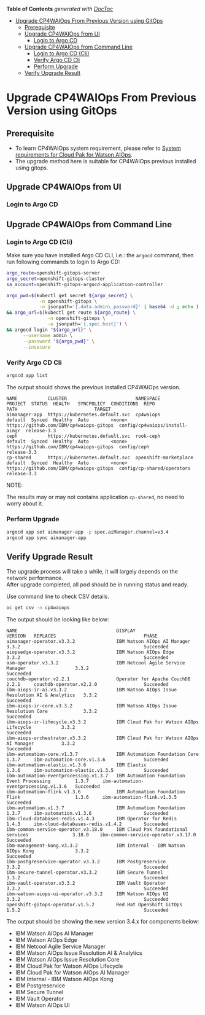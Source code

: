 <!-- START doctoc generated TOC please keep comment here to allow auto update -->
<!-- DON'T EDIT THIS SECTION, INSTEAD RE-RUN doctoc TO UPDATE -->
**Table of Contents**  *generated with [DocToc](https://github.com/thlorenz/doctoc)*

- [Upgrade CP4WAIOps From Previous Version using GitOps](#upgrade-cp4waiops-from-previous-version-using-gitops)
  - [Prerequisite](#prerequisite)
  - [Upgrade CP4WAIOps from UI](#upgrade-cp4waiops-from-ui)
    - [Login to Argo CD](#login-to-argo-cd)
  - [Upgrade CP4WAIOps from Command Line](#upgrade-cp4waiops-from-command-line)
    - [Login to Argo CD (Cli)](#login-to-argo-cd-cli)
    - [Verify Argo CD Cli](#verify-argo-cd-cli)
    - [Perform Upgrade](#perform-upgrade)
  - [Verify Upgrade Result](#verify-upgrade-result)

<!-- END doctoc generated TOC please keep comment here to allow auto update -->

# Upgrade CP4WAIOps From Previous Version using GitOps

## Prerequisite

- To learn CP4WAIOps system requirement, please refer to [System requirements for Cloud Pak for Watson AIOps](https://www.ibm.com/docs/en/cloud-paks/cloud-pak-watson-aiops/3.3.0?topic=planning-system-requirements).
- The upgrade method here is suitable for CP4WAIOps previous installed using gitops.

## Upgrade CP4WAIOps from UI

### Login to Argo CD
  

## Upgrade CP4WAIOps from Command Line

### Login to Argo CD (Cli)

Make sure you have installed Argo CD CLI, i.e.: the `argocd` command, then run following commands to login to Argo CD:

```sh
argo_route=openshift-gitops-server
argo_secret=openshift-gitops-cluster
sa_account=openshift-gitops-argocd-application-controller

argo_pwd=$(kubectl get secret ${argo_secret} \
            -n openshift-gitops \
            -o jsonpath='{.data.admin\.password}' | base64 -d ; echo ) \
&& argo_url=$(kubectl get route ${argo_route} \
               -n openshift-gitops \
               -o jsonpath='{.spec.host}') \
&& argocd login "${argo_url}" \
      --username admin \
      --password "${argo_pwd}" \
      --insecure
```

### Verify Argo CD Cli 

```bash
argocd app list
```

The output should shows the previous installed CP4WAIOps version.
```
NAME           CLUSTER                         NAMESPACE              PROJECT  STATUS  HEALTH   SYNCPOLICY  CONDITIONS  REPO                                     PATH                            TARGET
aimanager-app  https://kubernetes.default.svc  cp4waiops              default  Synced  Healthy  Auto        <none>      https://github.com/IBM/cp4waiops-gitops  config/cp4waiops/install-aimgr  release-3.3
ceph           https://kubernetes.default.svc  rook-ceph              default  Synced  Healthy  Auto        <none>      https://github.com/IBM/cp4waiops-gitops  config/ceph                     release-3.3
cp-shared      https://kubernetes.default.svc  openshift-marketplace  default  Synced  Healthy  Auto        <none>      https://github.com/IBM/cp4waiops-gitops  config/cp-shared/operators      release-3.3
```
NOTE:

The results may or may not contains application `cp-shared`, no need to worry about it.  
  
### Perform Upgrade

```bash
argocd app set aimanager-app -p spec.aiManager.channel=v3.4
argocd app sync aimanager-app
```

## Verify Upgrade Result

The upgrade process will take a while, it will largely depends on the network performance.  
After upgrade completed, all pod should be in running status and ready.  

Use command line to check CSV details.
```bash
oc get csv -n cp4waiops
```

The output should be looking like below:
```
NAME                                    DISPLAY                                            VERSION   REPLACES                                PHASE
aimanager-operator.v3.3.2               IBM Watson AIOps AI Manager                        3.3.2                                             Succeeded
aiopsedge-operator.v3.3.2               IBM Watson AIOps Edge                              3.3.2                                             Succeeded
asm-operator.v3.3.2                     IBM Netcool Agile Service Manager                  3.3.2                                             Succeeded
couchdb-operator.v2.2.1                 Operator for Apache CouchDB                        2.2.1     couchdb-operator.v2.2.0                 Succeeded
ibm-aiops-ir-ai.v3.3.2                  IBM Watson AIOps Issue Resolution AI & Analytics   3.3.2                                             Succeeded
ibm-aiops-ir-core.v3.3.2                IBM Watson AIOps Issue Resolution Core             3.3.2                                             Succeeded
ibm-aiops-ir-lifecycle.v3.3.2           IBM Cloud Pak for Watson AIOps Lifecycle           3.3.2                                             Succeeded
ibm-aiops-orchestrator.v3.3.2           IBM Cloud Pak for Watson AIOps AI Manager          3.3.2                                             Succeeded
ibm-automation-core.v1.3.7              IBM Automation Foundation Core                     1.3.7     ibm-automation-core.v1.3.6              Succeeded
ibm-automation-elastic.v1.3.6           IBM Elastic                                        1.3.6     ibm-automation-elastic.v1.3.5           Succeeded
ibm-automation-eventprocessing.v1.3.7   IBM Automation Foundation Event Processing         1.3.7     ibm-automation-eventprocessing.v1.3.6   Succeeded
ibm-automation-flink.v1.3.6             IBM Automation Foundation Flink                    1.3.6     ibm-automation-flink.v1.3.5             Succeeded
ibm-automation.v1.3.7                   IBM Automation Foundation                          1.3.7     ibm-automation.v1.3.6                   Succeeded
ibm-cloud-databases-redis.v1.4.3        IBM Operator for Redis                             1.4.3     ibm-cloud-databases-redis.v1.4.2        Succeeded
ibm-common-service-operator.v3.18.0     IBM Cloud Pak foundational services                3.18.0    ibm-common-service-operator.v3.17.0     Succeeded
ibm-management-kong.v3.3.2              IBM Internal - IBM Watson AIOps Kong               3.3.2                                             Succeeded
ibm-postgreservice-operator.v3.3.2      IBM Postgreservice                                 3.3.2                                             Succeeded
ibm-secure-tunnel-operator.v3.3.2       IBM Secure Tunnel                                  3.3.2                                             Succeeded
ibm-vault-operator.v3.3.2               IBM Vault Operator                                 3.3.2                                             Succeeded
ibm-watson-aiops-ui-operator.v3.3.2     IBM Watson AIOps UI                                3.3.2                                             Succeeded
openshift-gitops-operator.v1.5.2        Red Hat OpenShift GitOps                           1.5.2                                             Succeeded
```

The output should be showing the new version 3.4.x for components below:
- IBM Watson AIOps AI Manager
- IBM Watson AIOps Edge
- IBM Netcool Agile Service Manager
- IBM Watson AIOps Issue Resolution AI & Analytics
- IBM Watson AIOps Issue Resolution Core
- IBM Cloud Pak for Watson AIOps Lifecycle
- IBM Cloud Pak for Watson AIOps AI Manager
- IBM Internal - IBM Watson AIOps Kong
- IBM Postgreservice
- IBM Secure Tunnel
- IBM Vault Operator
- IBM Watson AIOps UI

  
